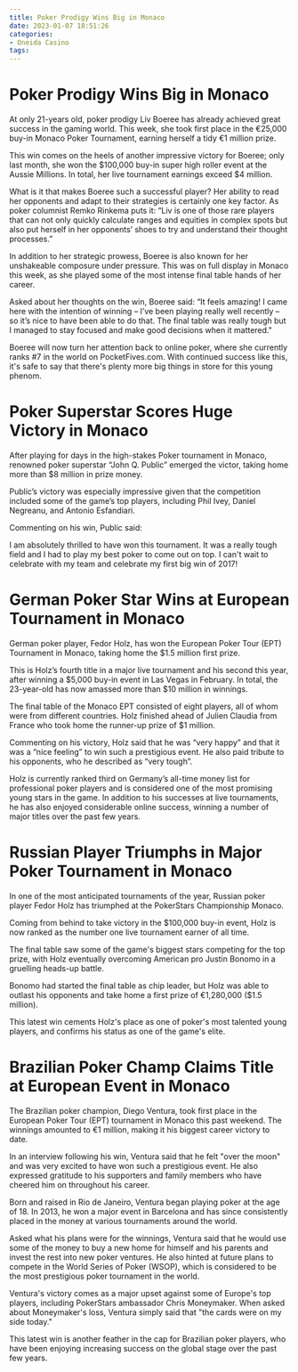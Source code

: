 ```yaml
---
title: Poker Prodigy Wins Big in Monaco
date: 2023-01-07 18:51:26
categories:
- Oneida Casino
tags:
---
```



#  Poker Prodigy Wins Big in Monaco

At only 21-years old, poker prodigy Liv Boeree has already achieved great success in the gaming world. This week, she took first place in the €25,000 buy-in Monaco Poker Tournament, earning herself a tidy €1 million prize.

This win comes on the heels of another impressive victory for Boeree; only last month, she won the $100,000 buy-in super high roller event at the Aussie Millions. In total, her live tournament earnings exceed $4 million.

What is it that makes Boeree such a successful player? Her ability to read her opponents and adapt to their strategies is certainly one key factor. As poker columnist Remko Rinkema puts it: “Liv is one of those rare players that can not only quickly calculate ranges and equities in complex spots but also put herself in her opponents’ shoes to try and understand their thought processes.”

In addition to her strategic prowess, Boeree is also known for her unshakeable composure under pressure. This was on full display in Monaco this week, as she played some of the most intense final table hands of her career.

Asked about her thoughts on the win, Boeree said: “It feels amazing! I came here with the intention of winning – I’ve been playing really well recently – so it’s nice to have been able to do that. The final table was really tough but I managed to stay focused and make good decisions when it mattered."

Boeree will now turn her attention back to online poker, where she currently ranks #7 in the world on PocketFives.com. With continued success like this, it's safe to say that there's plenty more big things in store for this young phenom.

#  Poker Superstar Scores Huge Victory in Monaco

After playing for days in the high-stakes Poker tournament in Monaco, renowned poker superstar “John Q. Public” emerged the victor, taking home more than $8 million in prize money.

Public’s victory was especially impressive given that the competition included some of the game’s top players, including Phil Ivey, Daniel Negreanu, and Antonio Esfandiari.

Commenting on his win, Public said:

I am absolutely thrilled to have won this tournament. It was a really tough field and I had to play my best poker to come out on top. I can't wait to celebrate with my team and celebrate my first big win of 2017!

#  German Poker Star Wins at European Tournament in Monaco

German poker player, Fedor Holz, has won the European Poker Tour (EPT) Tournament in Monaco, taking home the $1.5 million first prize.

This is Holz’s fourth title in a major live tournament and his second this year, after winning a $5,000 buy-in event in Las Vegas in February. In total, the 23-year-old has now amassed more than $10 million in winnings.

The final table of the Monaco EPT consisted of eight players, all of whom were from different countries. Holz finished ahead of Julien Claudia from France who took home the runner-up prize of $1 million.

Commenting on his victory, Holz said that he was “very happy” and that it was a “nice feeling” to win such a prestigious event. He also paid tribute to his opponents, who he described as “very tough”.

Holz is currently ranked third on Germany’s all-time money list for professional poker players and is considered one of the most promising young stars in the game. In addition to his successes at live tournaments, he has also enjoyed considerable online success, winning a number of major titles over the past few years.

#  Russian Player Triumphs in Major Poker Tournament in Monaco 

In one of the most anticipated tournaments of the year, Russian poker player Fedor Holz has triumphed at the PokerStars Championship Monaco.

Coming from behind to take victory in the $100,000 buy-in event, Holz is now ranked as the number one live tournament earner of all time.

The final table saw some of the game's biggest stars competing for the top prize, with Holz eventually overcoming American pro Justin Bonomo in a gruelling heads-up battle.

Bonomo had started the final table as chip leader, but Holz was able to outlast his opponents and take home a first prize of €1,280,000 ($1.5 million).

This latest win cements Holz's place as one of poker's most talented young players, and confirms his status as one of the game's elite.

#  Brazilian Poker Champ Claims Title at European Event in Monaco

The Brazilian poker champion, Diego Ventura, took first place in the European Poker Tour (EPT) tournament in Monaco this past weekend. The winnings amounted to €1 million, making it his biggest career victory to date.

In an interview following his win, Ventura said that he felt "over the moon" and was very excited to have won such a prestigious event. He also expressed gratitude to his supporters and family members who have cheered him on throughout his career.

Born and raised in Rio de Janeiro, Ventura began playing poker at the age of 18. In 2013, he won a major event in Barcelona and has since consistently placed in the money at various tournaments around the world.

Asked what his plans were for the winnings, Ventura said that he would use some of the money to buy a new home for himself and his parents and invest the rest into new poker ventures. He also hinted at future plans to compete in the World Series of Poker (WSOP), which is considered to be the most prestigious poker tournament in the world.

Ventura's victory comes as a major upset against some of Europe's top players, including PokerStars ambassador Chris Moneymaker. When asked about Moneymaker's loss, Ventura simply said that "the cards were on my side today."

This latest win is another feather in the cap for Brazilian poker players, who have been enjoying increasing success on the global stage over the past few years.